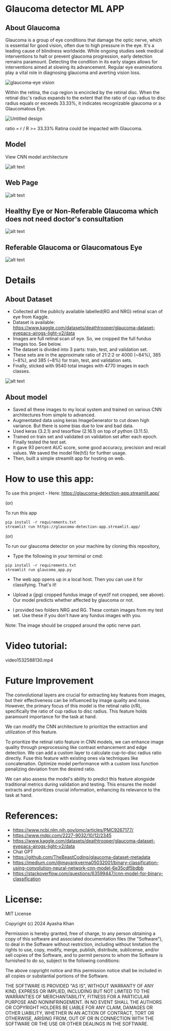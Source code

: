 # Glaucoma detector ML APP

## About Glaucoma

Glaucoma is a group of eye conditions that damage the optic nerve, which is essential for good vision, often due to high pressure in the eye. It's a leading cause of blindness worldwide. While ongoing studies seek medical interventions to halt or prevent glaucoma progression, early detection remains paramount. Detecting the condition in its early stages allows for interventions aimed at slowing its advancement. Regular eye examinations play a vital role in diagnosing glaucoma and averting vision loss.

![glaucoma-eye vision ](https://github.com/KhanAyasha/002697806_DSEM_project/assets/144647351/a53c3238-f3b8-4337-9965-f671dfc71026)


Within the retina, the cup region is encircled by the retinal disc. When the retinal disc's radius expands to the extent that the ratio of cup radius to disc radius equals or exceeds 33.33%, it indicates recognizable glaucoma or a Glaucomatous Eye.

![Untitled design](https://github.com/KhanAyasha/002697806_DSEM_assignments-/assets/144647351/07249e32-1688-4141-bf1e-ce75c446b8a1)

ratio = r / R >= 33.33% Ratina could be impacted with Glaucoma.

## Model
View CNN model architecture 

![alt text](<CNN Model.png>)


## Web Page

![alt text](Webpage.png)

## Healthy Eye or Non-Referable Glaucoma which does not need doctor's consultation

![alt text](Healthy-eye.png)

## Referable Glaucoma or Glaucomatous Eye

![alt text](Unhealthy-eye.png)


# Details

## About Dataset
* Collected all the publicly available labelled(RG and NRG) retinal scan of eye from Kaggle.
* Dataset is available: https://www.kaggle.com/datasets/deathtrooper/glaucoma-dataset-eyepacs-airogs-light-v2/data
* Images are full retinal scan of eye. So, we cropped the full fundus images too. See below.
* The dataset is divided into 3 parts: train, test, and validation set.
* These sets are in the approximate ratio of 21:2:2 or 4000 (~84%), 385 (~8%), and 385 (~8%) for train, test, and validation sets.
* Finally, sticked with 9540 total images with 4770 images in each classes.

![alt text](<full to cropped.jpg>)

## About model
* Saved all these images to my local system and trained on various CNN architectures from simple to advanced.
* Augmentated data using keras ImageGenerator to cut down high variance. But there is some bias due to low and bad data.
* Used keras (3.2.1) and tesorflow (2.16.1) on top of python (3.11.5).
* Trained on train set and validated on validation set after each epoch. Finally tested the test set.
* It gave 93 percent AUC score, some good accuracy, precision and recall values. We saved the model file(h5) for further usage.
* Then, built a simple streamlit app for hosting on web.


# How to use this app: 

To use this project - Here: https://glaucoma-detection-app.streamlit.app/

(or)

To run this app

```
pip install -r requirements.txt
streamlit run https://glaucoma-detection-app.streamlit.app/
```

(or)

To run our glaucoma detector on your machine by cloning this repository,
* Type the following in your terminal or cmd:
```
pip install -r requirements.txt
streamlit run glaucoma_app.py
```
* The web app opens up in a local host. Then you can use it for classifying. That's it!

* Upload a (jpg) cropped fundus image of eye(if not cropped, see above). Our model predicts whether affected by glaucoma or not.
* I provided two folders NRG and RG. These contain images from my test set. Use these if you don't have any fundus images with you.

Note: The image should be cropped around the optic nerve part.


# Video tutorial:

video1532588130.mp4

# Future Improvement

The convolutional layers are crucial for extracting key features from images, but their effectiveness can be influenced by image quality and noise. However, the primary focus of this model is the retinal ratio (r/R), specifically the ratio of cup radius to disc radius. This feature holds paramount importance for the task at hand.

We can modify the CNN architecture to prioritize the extraction and utilization of this feature. 

To prioritize the retinal ratio feature in CNN models, we can enhance image quality through preprocessing like contrast enhancement and edge detection. We can add a custom layer to calculate cup-to-disc radius ratio directly. Fuse this feature with existing ones via techniques like concatenation. Optimize model performance with a custom loss function penalizing deviation from the desired ratio. 

We can also assess the model's ability to predict this feature alongside traditional metrics during validation and testing. This ensures the model extracts and prioritizes crucial information, enhancing its relevance to the task at hand.


# References:

* https://www.ncbi.nlm.nih.gov/pmc/articles/PMC9267177/
* https://www.mdpi.com/2227-9032/10/12/2345
* https://www.kaggle.com/datasets/deathtrooper/glaucoma-dataset-eyepacs-airogs-light-v2/data
* Chat GPT
* https://github.com/TheBeastCoding/glaucoma-dataset-metadata
* https://medium.com/@mayankverma05032001/binary-classification-using-convolution-neural-network-cnn-model-6e35cdf5bdbb
* https://stackoverflow.com/questions/63599447/cnn-model-for-binary-classification

# License:

MIT License

Copyright (c) 2024 Ayasha Khan

Permission is hereby granted, free of charge, to any person obtaining a copy
of this software and associated documentation files (the "Software"), to deal
in the Software without restriction, including without limitation the rights
to use, copy, modify, merge, publish, distribute, sublicense, and/or sell
copies of the Software, and to permit persons to whom the Software is
furnished to do so, subject to the following conditions:

The above copyright notice and this permission notice shall be included in all
copies or substantial portions of the Software.

THE SOFTWARE IS PROVIDED "AS IS", WITHOUT WARRANTY OF ANY KIND, EXPRESS OR
IMPLIED, INCLUDING BUT NOT LIMITED TO THE WARRANTIES OF MERCHANTABILITY,
FITNESS FOR A PARTICULAR PURPOSE AND NONINFRINGEMENT. IN NO EVENT SHALL THE
AUTHORS OR COPYRIGHT HOLDERS BE LIABLE FOR ANY CLAIM, DAMAGES OR OTHER
LIABILITY, WHETHER IN AN ACTION OF CONTRACT, TORT OR OTHERWISE, ARISING FROM,
OUT OF OR IN CONNECTION WITH THE SOFTWARE OR THE USE OR OTHER DEALINGS IN THE
SOFTWARE.

